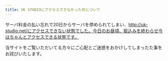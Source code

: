 ```yaml
---
title: UK STUDIOにアクセスできなかった件について
---
```

サーバ料金の払い忘れで20日からサーバを停められてしまい、http://uk-studio.net/にアクセスできない状態でした。今日のお昼頃、振込みを終わらせ今はちゃんとアクセスできる状態です。

当サイトをご覧いただいてる方々にご心配とご迷惑をおかけしてしまったた事をお詫びいたします。
